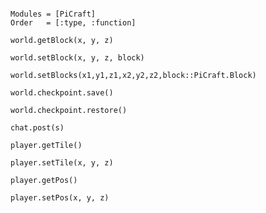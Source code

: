 
```@index
```


```@autodocs
Modules = [PiCraft]
Order   = [:type, :function]
```

```@docs
world.getBlock(x, y, z)
```


```@docs
world.setBlock(x, y, z, block)
```

```@docs
world.setBlocks(x1,y1,z1,x2,y2,z2,block::PiCraft.Block)
```

```@docs
world.checkpoint.save()
```

```@docs
world.checkpoint.restore()
```


```@docs
chat.post(s)
```


```@docs
player.getTile()
```

```@docs
player.setTile(x, y, z)
```

```@docs
player.getPos()
```

```@docs
player.setPos(x, y, z)
```
